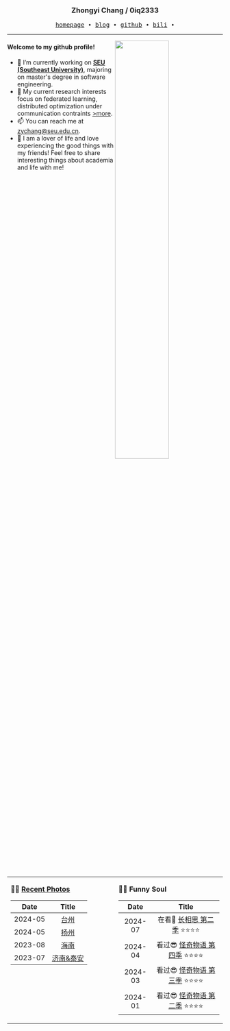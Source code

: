 <h3 align="center"> Zhongyi Chang / 0iq2333 </h3>


<p align="center">
  <samp>
    <a href="https://0iq2333.github.io/">homepage</a> ∙
    <a href="https://blog.csdn.net/acm_durante?spm=1000.2115.3001.5343">blog</a> ∙
    <a href="https://github.com/0iq2333">github</a> ∙ 
    <a href="https://space.bilibili.com/493914865?spm_id_from=333.1007.0.0">bili</a> ∙ 
  </samp>
</p>


---

<img align="right" src="https://github-readme-stats.vercel.app/api?username=0iq2333&show_icons=true&hide_border=true&theme=radical" width="50%">


#### Welcome to my github profile!
<!-- languages:start -->
<!-- prettier-ignore-start -->
<!-- markdownlint-disable -->
- 🔭 I’m currently working on [**SEU (Southeast University)**](https://cse.seu.edu.cn/), majoring on master's degree in software engineering.
- 🌱 My current research interests focus on federated learning, distributed optimization under communication contraints [>more](https://0iq2333.github.io/).
- 📫 You can reach me at [zychang@seu.edu.cn](mailto:zychang@seu.edu.cn).
- 🎨 I am a lover of life and love experiencing the good things with my friends! Feel free to share interesting things about academia and life with me!

<!-- markdownlint-restore -->
<!-- prettier-ignore-end -->
<!-- languages:end -->

<table width="100%" align="center" padding="0" margin="0">
<tr>
<td valign="top" width="50%">

**🤹‍♀️ <a href="https://0iq2333.github.io/miscellaneous/" target="_blank">Recent Photos</a>**

<!-- START_SECTION:photo -->
| Date | Title |
| :-: | :---: |
| 2024-05 | <a href='https://0iq2333.github.io/projects/6_project/' target='_blank'>台州</a> |
| 2024-05 | <a href='https://0iq2333.github.io/projects/5_project/' target='_blank'>扬州</a> |
| 2023-08 | <a href='https://0iq2333.github.io/projects/3_project/' target='_blank'>海南</a> |
| 2023-07 | <a href='https://0iq2333.github.io/projects/2_project/' target='_blank'>济南&泰安</a> |
<!-- END_SECTION:photo -->
</td>
<td valign="top" width="50%">

<!-- **🤾‍♂️ <a href="https://www.douban.com/people/beiyuouo/" target="_blank">Funny Soul</a>** -->
**🤾‍♂️ <a target="_blank">Funny Soul</a>**
<!-- START_SECTION:douban -->
| Date | Title |
| :-: | :---: |
| 2024-07 | 在看👀 <a href='http://movie.douban.com/subject/35926862/' target='_blank'>长相思 第二季</a> ⭐⭐⭐⭐ |
| 2024-04 | 看过😎 <a href='http://movie.douban.com/subject/36118319/' target='_blank'>怪奇物语 第四季</a> ⭐⭐⭐⭐ |
| 2024-03 | 看过😎 <a href='http://movie.douban.com/subject/36309129/' target='_blank'>怪奇物语 第三季</a> ⭐⭐⭐⭐ |
| 2024-01 | 看过😎 <a href='http://movie.douban.com/subject/36205705/' target='_blank'>怪奇物语 第二季</a> ⭐⭐⭐⭐ |
<!-- END_SECTION:douban -->
</td>
</tr>

<!-- START_SECTION:github-xxx -->
<!-- END_SECTION:github-xxx -->

</table>
